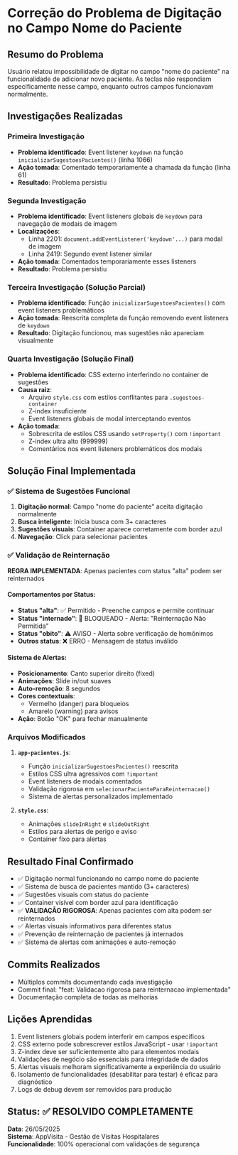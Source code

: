 # Correção do Problema de Digitação no Campo Nome do Paciente

## Resumo do Problema
Usuário relatou impossibilidade de digitar no campo "nome do paciente" na funcionalidade de adicionar novo paciente. As teclas não respondiam especificamente nesse campo, enquanto outros campos funcionavam normalmente.

## Investigações Realizadas

### Primeira Investigação
- **Problema identificado**: Event listener `keydown` na função `inicializarSugestoesPacientes()` (linha 1066)
- **Ação tomada**: Comentado temporariamente a chamada da função (linha 61)
- **Resultado**: Problema persistiu

### Segunda Investigação  
- **Problema identificado**: Event listeners globais de `keydown` para navegação de modais de imagem
- **Localizações**: 
  - Linha 2201: `document.addEventListener('keydown'...)` para modal de imagem
  - Linha 2419: Segundo event listener similar
- **Ação tomada**: Comentados temporariamente esses listeners
- **Resultado**: Problema persistiu

### Terceira Investigação (Solução Parcial)
- **Problema identificado**: Função `inicializarSugestoesPacientes()` com event listeners problemáticos
- **Ação tomada**: Reescrita completa da função removendo event listeners de `keydown`
- **Resultado**: Digitação funcionou, mas sugestões não apareciam visualmente

### Quarta Investigação (Solução Final)
- **Problema identificado**: CSS externo interferindo no container de sugestões
- **Causa raiz**: 
  - Arquivo `style.css` com estilos conflitantes para `.sugestoes-container`
  - Z-index insuficiente
  - Event listeners globais de modal interceptando eventos
- **Ação tomada**: 
  - Sobrescrita de estilos CSS usando `setProperty()` com `!important`
  - Z-index ultra alto (999999)
  - Comentários nos event listeners problemáticos dos modais

## Solução Final Implementada

### ✅ Sistema de Sugestões Funcional
1. **Digitação normal**: Campo "nome do paciente" aceita digitação normalmente
2. **Busca inteligente**: Inicia busca com 3+ caracteres
3. **Sugestões visuais**: Container aparece corretamente com border azul
4. **Navegação**: Click para selecionar pacientes

### ✅ Validação de Reinternação
**REGRA IMPLEMENTADA**: Apenas pacientes com status "alta" podem ser reinternados

#### Comportamentos por Status:
- **Status "alta"**: ✅ Permitido - Preenche campos e permite continuar
- **Status "internado"**: 🚫 BLOQUEADO - Alerta: "Reinternação Não Permitida"
- **Status "obito"**: ⚠️ AVISO - Alerta sobre verificação de homônimos
- **Outros status**: ❌ ERRO - Mensagem de status inválido

#### Sistema de Alertas:
- **Posicionamento**: Canto superior direito (fixed)
- **Animações**: Slide in/out suaves
- **Auto-remoção**: 8 segundos
- **Cores contextuais**: 
  - Vermelho (danger) para bloqueios
  - Amarelo (warning) para avisos
- **Ação**: Botão "OK" para fechar manualmente

### Arquivos Modificados
1. **`app-pacientes.js`**:
   - Função `inicializarSugestoesPacientes()` reescrita
   - Estilos CSS ultra agressivos com `!important`
   - Event listeners de modais comentados
   - Validação rigorosa em `selecionarPacienteParaReinternacao()`
   - Sistema de alertas personalizados implementado

2. **`style.css`**:
   - Animações `slideInRight` e `slideOutRight`
   - Estilos para alertas de perigo e aviso
   - Container fixo para alertas

## Resultado Final Confirmado
- ✅ Digitação normal funcionando no campo nome do paciente
- ✅ Sistema de busca de pacientes mantido (3+ caracteres)
- ✅ Sugestões visuais com status do paciente  
- ✅ Container visível com border azul para identificação
- ✅ **VALIDAÇÃO RIGOROSA**: Apenas pacientes com alta podem ser reinternados
- ✅ Alertas visuais informativos para diferentes status
- ✅ Prevenção de reinternação de pacientes já internados
- ✅ Sistema de alertas com animações e auto-remoção

## Commits Realizados
- Múltiplos commits documentando cada investigação
- Commit final: "feat: Validacao rigorosa para reinternacao implementada"
- Documentação completa de todas as melhorias

## Lições Aprendidas
1. Event listeners globais podem interferir em campos específicos
2. CSS externo pode sobrescrever estilos JavaScript - usar `!important`
3. Z-index deve ser suficientemente alto para elementos modais
4. Validações de negócio são essenciais para integridade de dados
5. Alertas visuais melhoram significativamente a experiência do usuário
6. Isolamento de funcionalidades (desabilitar para testar) é eficaz para diagnóstico
7. Logs de debug devem ser removidos para produção

## Status: ✅ RESOLVIDO COMPLETAMENTE
**Data**: 26/05/2025  
**Sistema**: AppVisita - Gestão de Visitas Hospitalares  
**Funcionalidade**: 100% operacional com validações de segurança